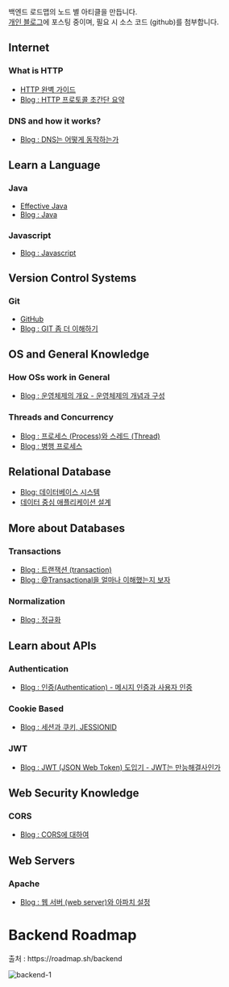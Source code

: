 백엔드 로드맵의 노드 별 아티클을 만듭니다.   
[개인 블로그](https://kghworks.tistory.com/)에 포스팅 중이며, 필요 시 소스 코드 (github)를 첨부합니다.


<h2>Internet</h2>

<h3>What is HTTP</h3>

- [HTTP 완벽 가이드](https://github.com/gihyeon6394/book/tree/main/http-the-definitive-guide)  
- [Blog : HTTP 프로토콜 초간단 요약](https://kghworks.tistory.com/95)  


<h3>DNS and how it works?</h3>

- [Blog : DNS는 어떻게 동작하는가](https://kghworks.tistory.com/126)  

<h2>Learn a Language</h2>

<h3>Java</h3>

- [Effective Java](https://github.com/gihyeon6394/study-effective-java)   
- [Blog : Java](https://kghworks.tistory.com/category/Programming/JAVA)    

<h3>Javascript</h3>

- [Blog : Javascript](https://kghworks.tistory.com/category/Programming/HTML%2C%20javascript)

<h2>Version Control Systems</h2>

<h3>Git</h3>

- [GitHub](https://github.com/gihyeon6394)  
- [Blog : GIT 좀 더 이해하기](https://kghworks.tistory.com/search/GIT%20%EC%A2%80%20%EB%8D%94%20%EC%9D%B4%ED%95%B4%ED%95%98%EA%B8%B0)


<h2>OS and General Knowledge</h2>

<h3>How OSs work in General</h3>

- [Blog : 운영체제의 개요 - 운영체제의 개념과 구성](https://kghworks.tistory.com/60)  

<h3>Threads and Concurrency</h3>

- [Blog : 프로세스 (Process)와 스레드 (Thread)](https://kghworks.tistory.com/62)  
- [Blog : 병행 프로세스](https://kghworks.tistory.com/134)  



<h2>Relational Database</h2>

- [Blog: 데이터베이스 시스템](https://kghworks.tistory.com/category/Programming/%EB%8D%B0%EC%9D%B4%ED%84%B0%EB%B2%A0%EC%9D%B4%EC%8A%A4%20%EC%8B%9C%EC%8A%A4%ED%85%9C)  
- [데이터 중심 애플리케이션 설계](https://github.com/gihyeon6394/book/tree/main/ddia)

<h2>More about Databases</h2>

<h3>Transactions</h3>

- [Blog : 트랜잭션 (transaction)](https://kghworks.tistory.com/89)  
- [Blog : @Transactional을 얼마나 이해했는지 보자](https://kghworks.tistory.com/106)  

<h3>Normalization</h3>

- [Blog : 정규화](https://kghworks.tistory.com/76)

<h2>Learn about APIs</h2>

<h3>Authentication</h3>

- [Blog : 인증(Authentication) - 메시지 인증과 사용자 인증](https://kghworks.tistory.com/123)   

<h3>Cookie Based</h3>

- [Blog : 세션과 쿠키, JESSIONID](https://kghworks.tistory.com/37)   

<h3>JWT</h3>

- [Blog : JWT (JSON Web Token) 도입기 - JWT는 만능해결사인가](https://kghworks.tistory.com/118)

<h2>Web Security Knowledge</h2>

<h3>CORS</h3>

- [Blog : CORS에 대하여](https://kghworks.tistory.com/88)

<h2>Web Servers</h2>

<h3>Apache</h3>

- [Blog : 웹 서버 (web server)와 아파치 설정](https://kghworks.tistory.com/113)



<h1>Backend Roadmap</h1>  
출처 : https://roadmap.sh/backend  


![backend-1](https://user-images.githubusercontent.com/53042858/228156594-5d49f42f-0c1e-4aff-95d8-1e73e56c1299.png)


